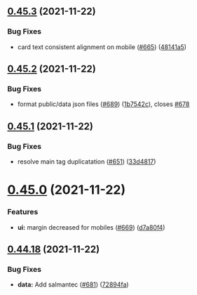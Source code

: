 ## [0.45.3](https://github.com/EddieHubCommunity/LinkFree/compare/v0.45.2...v0.45.3) (2021-11-22)


### Bug Fixes

* card text consistent alignment on mobile ([#665](https://github.com/EddieHubCommunity/LinkFree/issues/665)) ([48141a5](https://github.com/EddieHubCommunity/LinkFree/commit/48141a5bfa300fa70d026da5e579cc8f2bdc98c7))



## [0.45.2](https://github.com/EddieHubCommunity/LinkFree/compare/v0.45.1...v0.45.2) (2021-11-22)


### Bug Fixes

* format public/data json files ([#689](https://github.com/EddieHubCommunity/LinkFree/issues/689)) ([1b7542c](https://github.com/EddieHubCommunity/LinkFree/commit/1b7542c09a53b51e707a85a28836a96426782f5a)), closes [#678](https://github.com/EddieHubCommunity/LinkFree/issues/678)



## [0.45.1](https://github.com/EddieHubCommunity/LinkFree/compare/v0.45.0...v0.45.1) (2021-11-22)


### Bug Fixes

* resolve main tag duplicatation ([#651](https://github.com/EddieHubCommunity/LinkFree/issues/651)) ([33d4817](https://github.com/EddieHubCommunity/LinkFree/commit/33d48177ed8cc5772afdd1937aba20400d0515a0))



# [0.45.0](https://github.com/EddieHubCommunity/LinkFree/compare/v0.44.18...v0.45.0) (2021-11-22)


### Features

* **ui:** margin decreased for mobiles ([#669](https://github.com/EddieHubCommunity/LinkFree/issues/669)) ([d7a80f4](https://github.com/EddieHubCommunity/LinkFree/commit/d7a80f47ca2738eee21c1595ca91f5c66331cb2f))



## [0.44.18](https://github.com/EddieHubCommunity/LinkFree/compare/v0.44.17...v0.44.18) (2021-11-22)


### Bug Fixes

* **data:** Add salmantec ([#681](https://github.com/EddieHubCommunity/LinkFree/issues/681)) ([72894fa](https://github.com/EddieHubCommunity/LinkFree/commit/72894fa2c4f374502f8373722ecd5665e7a5482f))



